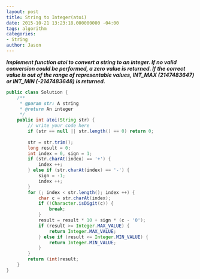 ```yaml
---
layout: post
title: String to Integer(atoi)
date: 2015-10-21 13:23:18.000000000 -04:00
tags: algorithm
categories:
- String
author: Jason
---
```

<p><strong><em>Implement function atoi to convert a string to an integer. If no valid conversion could be performed, a zero value is returned. If the correct value is out of the range of representable values, INT&#95;MAX (2147483647) or INT&#95;MIN (-2147483648) is returned.</em></strong></p>


``` java
public class Solution {
    /**
     * @param str: A string
     * @return An integer
     */
    public int atoi(String str) {
        // write your code here
        if (str == null || str.length() == 0) return 0;
        
        str = str.trim();
        long result = 0;
        int index = 0, sign = 1;
        if (str.charAt(index) == '+') {
            index ++;
        } else if (str.charAt(index) == '-') {
            sign = -1;
            index ++;
        }
        for (; index < str.length(); index ++) {
            char c = str.charAt(index);
            if (!Character.isDigit(c)) {
                break;
            }
            result = result * 10 + sign * (c - '0');
            if (result >= Integer.MAX_VALUE) {
                return Integer.MAX_VALUE;
            } else if (result <= Integer.MIN_VALUE) {
                return Integer.MIN_VALUE;
            }
        }
        return (int)result;
    }
}
```
